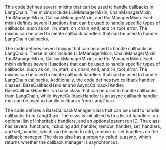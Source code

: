 This code defines several mixins that can be used to handle callbacks in LangChain. The mixins include LLMManagerMixin, ChainManagerMixin, ToolManagerMixin, CallbackManagerMixin, and RunManagerMixin. Each mixin defines several functions that can be used to handle specific types of callbacks, such as on_llm_start, on_chain_end, and on_tool_error. The mixins can be used to create callback handlers that can be used to handle LangChain callbacks.

The code defines several mixins that can be used to handle callbacks in LangChain. These mixins include LLMManagerMixin, ChainManagerMixin, ToolManagerMixin, CallbackManagerMixin, and RunManagerMixin. Each mixin defines several functions that can be used to handle specific types of callbacks, such as on_llm_start, on_chain_end, and on_tool_error. The mixins can be used to create callback handlers that can be used to handle LangChain callbacks. Additionally, the code defines two callback handler classes: BaseCallbackHandler and AsyncCallbackHandler. BaseCallbackHandler is a base class that can be used to handle callbacks from LangChain, while AsyncCallbackHandler is an async callback handler that can be used to handle callbacks from LangChain.

The code defines a BaseCallbackManager class that can be used to handle callbacks from LangChain. The class is initialized with a list of handlers, an optional list of inheritable handlers, and an optional parent run ID. The class has several functions, including add_handler, remove_handler, set_handlers, and set_handler, which can be used to add, remove, or set handlers on the callback manager. The class also has a property called is_async, which returns whether the callback manager is asynchronous.

